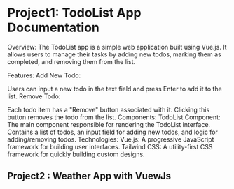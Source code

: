 <div>
<h1>Project1: TodoList App Documentation </h1>
Overview:
The TodoList app is a simple web application built using Vue.js. It allows users to manage their tasks by adding new todos, marking them as completed, and removing them from the list.

Features:
Add New Todo:

Users can input a new todo in the text field and press Enter to add it to the list.
Remove Todo:

Each todo item has a "Remove" button associated with it. Clicking this button removes the todo from the list.
Components:
TodoList Component:
The main component responsible for rendering the TodoList interface.
Contains a list of todos, an input field for adding new todos, and logic for adding/removing todos.
Technologies:
Vue.js: A progressive JavaScript framework for building user interfaces.
Tailwind CSS: A utility-first CSS framework for quickly building custom designs.
</div>

<div>
<h2> Project2 : Weather App with VuewJs </h2> 
</div>





